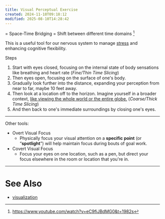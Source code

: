 ```yaml
---
title: Visual Perceptual Exercise
created: 2024-11-18T09:18:12
modified: 2025-08-10T14:28:42
---
```


= Space-Time Bridging = Shift between different time domains [^1]

This is a useful tool for our nervous system to manage [stress](stress%20and%20anxiety.md) and enhancing cognitive flexibility.

Steps

1. Start with eyes closed, focusing on the internal state of body sensations like breathing and heart rate (_Fine/Thin Time Slicing_)
2. Then eyes open, focusing on the surface of one's body.
3. Gradually look further into the distance, expanding your perception from near to far, maybe 10 feet away.
4. Then look at a location off to the horizon. Imagine yourself in a broader context, [like viewing the whole world or the entire globe.](https://en.wikipedia.org/wiki/Overview_effect) (_Coarse/Thick Time Slicing_)
5. And then back to one's immediate surroundings by closing one's eyes.

---

Other tools:

* Overt Visual Focus
	* Physically focus your visual attention on a **specific point** (or “**spotlight**”) will help maintain focus during bouts of goal work.
* Covert Visual Focus
	* Focus your eyes on one location, such as a pen, but direct your focus elsewhere in the room or location that you're in.

---

# See Also

* [visualization](visualization.md)

[^1]: <https://www.youtube.com/watch?v=eC9fiJBdMG0&t=1982s>

